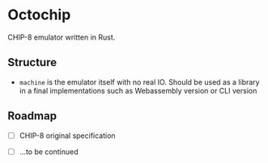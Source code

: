 # Octochip

CHIP-8 emulator written in Rust.

## Structure

- `machine` is the emulator itself with no real IO. Should be used as a library in a final implementations such as Webassembly version or CLI version

## Roadmap

- [ ] CHIP-8 original specification
- [ ] ...to be continued

